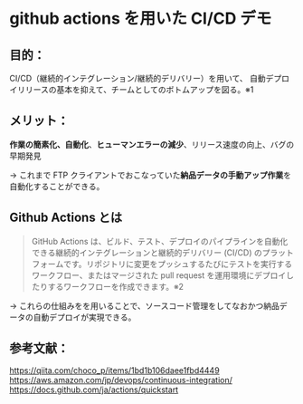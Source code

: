 # github actions を用いた CI/CD デモ

## 目的：

CI/CD（継続的インテグレーション/継続的デリバリー）を用いて、
自動デプロイリリースの基本を抑えて、チームとしてのボトムアップを図る。※1

## メリット：

**作業の簡素化、自動化**、**ヒューマンエラーの減少**、リリース速度の向上、バグの早期発見

-> これまで FTP クライアントでおこなっていた**納品データの手動アップ作業**を自動化することができる。

## Github Actions とは

> GitHub Actions は、ビルド、テスト、デプロイのパイプラインを自動化できる継続的インテグレーションと継続的デリバリー (CI/CD) のプラットフォームです。リポジトリに変更をプッシュするたびにテストを実行するワークフロー、またはマージされた pull request を運用環境にデプロイしたりするワークフローを作成できます。※2

-> これらの仕組みをを用いることで、ソースコード管理をしてなおかつ納品データの自動デプロイが実現できる。

## 参考文献：

https://qiita.com/choco_p/items/1bd1b106daee1fbd4449
https://aws.amazon.com/jp/devops/continuous-integration/
https://docs.github.com/ja/actions/quickstart

